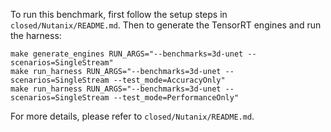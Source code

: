 To run this benchmark, first follow the setup steps in `closed/Nutanix/README.md`. Then to generate the TensorRT engines and run the harness:

```
make generate_engines RUN_ARGS="--benchmarks=3d-unet --scenarios=SingleStream"
make run_harness RUN_ARGS="--benchmarks=3d-unet --scenarios=SingleStream --test_mode=AccuracyOnly"
make run_harness RUN_ARGS="--benchmarks=3d-unet --scenarios=SingleStream --test_mode=PerformanceOnly"
```

For more details, please refer to `closed/Nutanix/README.md`.